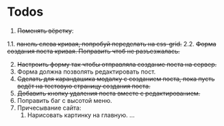# Todos

1. ~~Поменять вёрстку~~:

 1.1. ~~панель слева кривая, попробуй переделать на css-grid.~~
 2.2. ~~Форма создания поста кривая. Поправить чтоб не разъезжалась.~~

2. ~~Настроить форму так чтобы отправляла создание поста на сервер.~~
3. Форма должна позволять редактировать пост.
4. ~~Сделать для карандашика модалку с созданием поста, пока пусть ведёт на тестовую страницу создания поста.~~
5. ~~Добавить кнопку удаления поста вместе с редактированием.~~
 6. Поправить баг с высотой меню.
 7. Причесывание сайта:
    1. Нарисовать картинку на главную.
    ...
